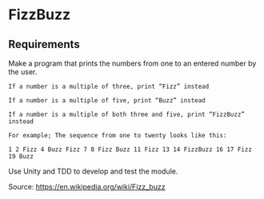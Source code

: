# FizzBuzz

## Requirements

Make a program that prints the numbers from one to an entered number by the user.

    If a number is a multiple of three, print “Fizz” instead

    If a number is a multiple of five, print “Buzz” instead

    If a number is a multiple of both three and five, print “FizzBuzz” instead

    For example; The sequence from one to twenty looks like this:

    1 2 Fizz 4 Buzz Fizz 7 8 Fizz Buzz 11 Fizz 13 14 FizzBuzz 16 17 Fizz 19 Buzz

Use Unity and TDD to develop and test the module.

Source: https://en.wikipedia.org/wiki/Fizz_buzz

